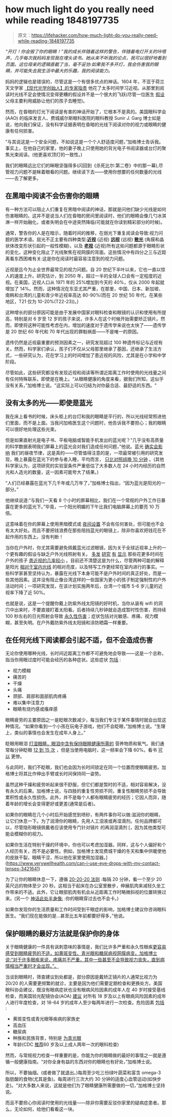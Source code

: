 # how much light do you really need while reading 1848197735

> 原文：<https://lifehacker.com/how-much-light-do-you-really-need-while-reading-1848197735>

*“开灯！你会毁了你的眼睛！”我的成长伴随着这样的警告，伴随着电灯开关的咔嗒声，几乎每次我妈妈发现我在埋头读书。她从来不听我的论点，我可以很好地看到页面。这位母亲的逻辑直截了当，毫不妥协:如果我不多开灯，我会伤害我的眼睛，并可能失去我生活中最大的乐趣，我的阅读能力。* 

妈妈的逻辑也是错误的，尽管这是一个有很多优点的神话。1604 年，不亚于荷兰天文学家 [【现代光学创始人】](https://www.nasa.gov/kepler/education/johannes)[的专家指责](https://www.ncbi.nlm.nih.gov/pmc/articles/PMC3617090/) 他花了太多时间学习近视。从那里到阅读时光线不足会使情况变得更糟的假设并不是一个很大的飞跃(尽管一位医生 [假设](https://www.thejournal.ie/reading-in-low-light-looking-at-screen-dark-eye-sight-damage-1056451-Sep2013/) 父母主要利用威胁让他们的孩子去睡觉)。



然而，在昏暗的灯光下阅读是有害的神话开始了，它根本不是真的。美国眼科学会(AAO) 的临床发言人、费城威尔斯眼科医院的眼科教授 Sunir J. Garg 博士如是说，他向我们保证，没有科学证据表明在昏暗的光线下阅读对你的视力或眼睛的健康有任何损害。

“与其说这是一个安全问题，不如说这是一个个人舒适度问题，”加格博士告诉我。事实上，在他自己的家里，他的妻子晚上只使用她的背光电子书阅读器或台灯的聚焦光束阅读。(他更喜欢顶灯的一致性。)

我们的眼睛远比它们的眯眼坚强得多(闪回到《杀死比尔:第二卷》中的那一幕),尽管视力问题不是眯着眼看的问题。继续读下去——使用你想要的任何数量的光线——去了解更多。

## 在黑暗中阅读不会伤害你的眼睛

有一种方法可以阻止人们重复在黑暗中阅读的神话，那就是问他们缺少光线是如何伤害眼睛的。这并不是说当人们在昏暗的房间里阅读时，他们的眼睛会像几勺冰淇淋一样开始融化，或者失明会在中途突然降临(可能就在你读到精彩部分的时候)。



通常，警告你的人是在暗示，随着时间的推移，在弱光下重复阅读会导致:视力问题的医学术语。屈光不正主要有四种类型:[**近视**](https://www.aao.org/eye-health/diseases/myopia-nearsightedness) (近视) [**远视**](https://www.aao.org/eye-health/diseases/hyperopia-farsightedness) (远视) [**散光**](https://www.aao.org/eye-health/diseases/what-is-astigmatism) (角膜和晶状体改变形状引起的一般性模糊)，以及 [**老视**](https://www.aao.org/eye-health/diseases/what-is-presbyopia) (近视)所有这些问题都源于眼睛形状的变化，这种变化阻止了光线聚焦在视网膜的背面。这些情况中有四分之三与近距离看东西困难有关:这是你在阅读时最容易注意到的视力问题。

近视是迄今为止全世界最常见的视力问题。自 20 世纪下半叶以来，它也一直以惊人的速度上升。研究估计，到 2050 年，超过一半的全球人口会有一定程度的近视。在美国，近视人口从 1971 年的 25%增加到今天的 40%，仅从 2000 年起就增加了 14%。然而，这种情况在东亚尤其严重，在那里，中国、日本、新加坡、南韩和台湾的儿童和青少年近视率高达 80-90%(而在 20 世纪 50 年代，在某些地区，T21 仅为 10-20%(T22-23))。)

这种增长的部分原因可能是由于发展中国家对眼科检查和眼镜的认识和使用有所提高，特别是对 6 岁至 12 岁的孩子来说，许多人在这个时候开始需要矫正镜片。然而，即使将这种可能性考虑在内，增加的速度对于遗传学来说也太快了——遗传学是 20 世纪 60 年代和 70 年代出现的罪魁祸首——不是唯一的原因。

遗传仍然是近视最重要的预测因素之一，研究发现超过 100 种遗传标记与近视有关。然而，科学家们承认，孩子们不仅从父母那里继承了基因，还继承了生活方式，一些研究认为，花在学习上的时间增加了患近视的风险，尤其是在小学和中学阶段。



尽管如此，这些研究都没有发现近视和阅读等所谓近距离工作时使用的光线量之间有任何特殊联系，即使是在晚上。“从眼睛健康的角度来看，据我们所知，这似乎没有关系，”加格博士说。"这实际上可以归结为对你最合适、最舒适的东西。"

## 没有太多的光——即使是蓝光

我在床上看书的时候，床头柜上的台灯和我的眼睛是平行的，所以光线经常照进他们里面，而不是上面。当我问加格医生这个问题时，他告诉我不要担心；我的眼睛可以很好地处理这些光束。

但是如果直射光是电子书、平板电脑或智能手机发出的蓝光呢？“几乎没有高质量的科学数据表明我们屏幕上的蓝光会对我们造成任何问题，”他说。蓝光 [确实会影响](https://www.aao.org/eye-health/tips-prevention/should-you-be-worried-about-blue-light) 我们的昼夜节律，这是真的——尽管值得注意的是，一项最常被引用的研究发现，晚上暴露在蓝光下的参与者入睡，平均而言， [只比对照组晚 10 分钟](https://www.pnas.org/content/112/4/1232.long) 。(其他科学家认为，这项研究的实验室条件严重低估了大多数人在 24 小时内经历的自然光和人造光的数量，这一因素可能夸大了结果。)

“人们已经暴露在蓝光下几千年或几万年了，”加格博士指出，“因为蓝光是阳光的一部分。”



他继续说道:“与我们一天看 8 个小时的屏幕相比，我们在一个常规的户外工作日暴露在更多的蓝光下。”毕竟，一个阳光明媚的下午比我们电脑屏幕上的要亮 10 万倍。

这意味着在你的屏幕上使用黑暗模式或 [夜间设置](https://www.aao.org/eye-health/tips-prevention/should-you-use-night-mode-to-reduce-blue-light) 不会有任何害处，但可能也不会有太大好处。而且不要把钱浪费在那些阻挡蓝光的眼镜上，除非你喜欢把钱花在不起作用的东西上。没有判断！

当你在户外时，你尤其需要避免佩戴蓝光过滤眼镜，因为关于全球近视率上升的一个更有趣的假设与缺乏户外光线照射有关。 [多发](https://www.ncbi.nlm.nih.gov/pmc/articles/PMC2871403/) [研究](https://pubmed.ncbi.nlm.nih.gov/18294691/) [有](https://pubmed.ncbi.nlm.nih.gov/22809757/) [显示](https://pubmed.ncbi.nlm.nih.gov/18413523/) 那些花更多时间在户外的孩子 [患近视的几率较小](https://www.aao.org/eyenet/article/myopia-research-from-margins-to-mainstream) 。目前还不清楚这是为什么，尽管两种可能的解释是阳光 [相对于室内光线](https://spectrum.ieee.org/our-best-lamps-still-cant-equal-the-luminosity-of-the-sun) 的相对亮度，以及特写工作更经常在室内进行的事实。一些科学家甚至坚持认为，暴露在光线下本身可能不是户外时间的真正好处，而是一些其他因素。这并没有阻止像台湾这样的一些国家为更小的孩子制定强制性的户外活动时间；一项研究发现，在该计划实施两年后，台湾一个城市 5-6 岁儿童的近视率下降了近 50%。

也就是说，这是一个提醒你戴上防紫外线太阳镜的好时机，当你从装有 wifi 的洞穴中出来时，不要直接盯着太阳看。后者持续几秒钟就会造成暂时性伤害，而持续 100 秒左右的日光照射会导致 [永久性伤害](http://scienceline.ucsb.edu/getkey.php?key=3269)；症状包括对光敏感、疼痛、视力模糊，甚至失明。在户外戴防紫外线太阳镜和涂防晒霜一样重要。

## 在任何光线下阅读都会引起不适，但不会造成伤害

无论你使用哪种光线，长时间近距离工作都不可避免地会导致——这是一个总称，指当你用眼过度时可能会经历的各种症状。这些症状 [包括](https://my.clevelandclinic.org/health/diseases/21059-eye-strain) :



*   视力模糊
*   痛苦的
*   干燥
*   头痛
*   颈部、肩部和面部肌肉疼痛
*   难以集中注意力
*   眼睛有烧灼感或瘙痒感

眼睛疲劳的主要原因之一是眨眼次数减少，每当我们专注于某件事情时就会出现这种情况。“如果你看到一个小孩在玩电子游戏，他们不会眨眼，”加格博士说。“生理上，类似的事情也会发生在成年人身上。”

眨眼用眼泪 [打湿眼睛，眼泪中含有保持眼睛健康所需的](https://nkcf.org/science-and-art-of-blinking/) 营养物质和氧气。我们通常每分钟眨眼 [12 到 15 次](https://www.healthline.com/health/how-many-times-do-you-blink-a-day#signs-of-a-problem) ，但是当使用电脑时，这一频率会下降 60%。看书 [可以](https://www.ncbi.nlm.nih.gov/pmc/articles/PMC6118863/) 更惨。

与此同时，我们不眨眼，我们也会因为长时间锁定在同一个位置而使眼睛疲劳。加格博士将其比作伸出手臂或长时间保持同一姿势。

虽然这种干燥和疲劳听起来很不舒服，但它们都是暂时的不适，相对容易解决，没有永久的后果。加格博士说，与四肢的重复性劳损不同，重复性眼睛劳损不会导致累积性或永久性损伤。此外，并不是每个人都有眼睛疲劳的经历；它因人而异，随着年龄的增长会变得更好或更差(通常是后者)。



如果你的眼睛在几个小时后开始感觉到喷砂，有两件事你可以做:滋润你的眼睛，让它们休息一下。为了润滑你的眼睛，先用人工泪液或再湿滴剂。任何品牌都可以，尽管隐形眼镜佩戴者应该使用专门针对镜片 的再润湿滴剂 [，因为其他类型可能会模糊你的视力。

如果你生活在特别干燥的环境中，你也可以考虑加湿器。同样，这与个人偏好和个人经历有关，而不是必要性。例如，加格博士发现费城干燥的冬天和集中供暖使他的皮肤干裂，眼睛干涩，所以他在家里使用加湿器。](https://www.verywellhealth.com/can-i-use-eye-drops-with-my-contact-lenses-3421641)

为了让你的眼睛休息一下，遵循 [20-20-20 法则](https://www.aao.org/eye-health/tips-prevention/computer-usage) :每隔 20 分钟，看一个至少 20 英尺远的物体至少 20 秒。这相当于起床在办公室里散步，伸展肌肉来减轻久坐工作带来的不适。此外，它让眼部肌肉有机会从近距离工作时略微斜视的位置转换过来。(另一个 [神话此处半身像:](https://flei.com/10-vision-myths/#:~:text=Myth%3A%20Crossing%20your%20eyes%20will,will%20return%20to%20normal%20placement.) :你的眼睛穿过去也不会卡。)

如果你发现你的生活质量和工作时间受到干眼症的影响，加格博士建议你咨询眼科医生。“我们现在能做的是...甚至比五年前都要好得多，”他说。

## 保护眼睛的最好方法就是保护你的身体

关于眼睛健康的一件具有讽刺意味的事情是，我们比许多严重和永久性眼疾[更容易感受到眼睛疲劳的不适，如黄斑变性、青光眼和糖尿病视网膜病变。加格博士说:“对于许多眼疾来说，疼痛并不严重，其中一些甚至不会导致视力丧失，直到病情相当严重时才会出现。”。](https://www.nia.nih.gov/health/aging-and-your-eyes)



当谈到眼睛时，筛查建议到处都是，部分原因是戴矫正镜片的人通常比视力为 20/20 的人需要更频繁的就诊，主要是因为他们需要定期检查和更换处方。美国眼科协会建议，既没有眼病症状也没有眼病风险因素的成年人在 40 岁时接受基线检查，而美国验光配镜协会(AOA) [建议](https://www.aoa.org/healthy-eyes/eye-health-for-life/adult-vision-41-to-60-years-of-age?sso=y) 对所有 18 岁及以上有眼病风险因素的成年人进行年度检查，对 18-64 岁的成年人至少每两年进行一次检查。危险因素 [包括](https://www.aao.org/eye-health/tips-prevention/screening) :

*   黄斑变性或青光眼等疾病的家族史
*   高血压
*   糖尿病
*   种族和民族背景，特别是 [为青光眼](https://www.cdc.gov/visionhealth/resources/features/keep-eye-on-vision-health.html)
*   年龄(CDC [推荐](https://www.cdc.gov/visionhealth/resources/features/keep-eye-on-vision-health.html)60 岁及以上成人两年一次的眼科检查)

然而，与常规视力检查一样重要的是，你能为你的眼睛做的最好的事情之一就是遵循一般健康指南。“对你全身有益的东西对你的眼睛也有好处，”加格博士说。

所以，不要抽烟。(或者做了就退出。)每周至少吃三份绿叶蔬菜和富含 omega-3 脂肪酸的食物(尤其是鱼)。每周进行三次大约 30 分钟的适度心血管运动(如快步走)。“对大多数人来说，这就是他们为了眼睛健康所需要做的一切，”加格博士坚持说。

而且不要担心你阅读时使用的光线量——除非你需要反驳你家里的疑病症患者。那么，无论如何，给他们看看这一块。